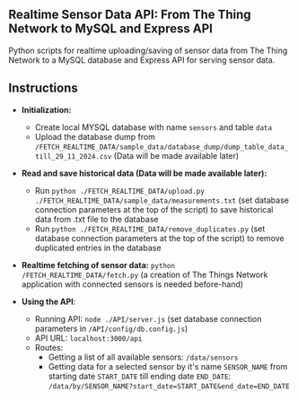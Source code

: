## Realtime Sensor Data API: From The Thing Network to MySQL and Express API

Python scripts for realtime uploading/saving of sensor data from The Thing Network to a MySQL database and Express API for serving sensor data.

## Instructions

- **Initialization:**
  - Create local MYSQL database with name `sensors` and table `data`
  - Upload the database dump from `/FETCH_REALTIME_DATA/sample_data/database_dump/dump_table_data_till_29_11_2024.csv` (Data will be made available later)

- **Read and save historical data (Data will be made available later):**
  - Run `python ./FETCH_REALTIME_DATA/upload.py ./FETCH_REALTIME_DATA/sample_data/measurements.txt` (set database connection parameters at the top of the script) to save historical data from .txt file to the database
  - Run `python ./FETCH_REALTIME_DATA/remove_duplicates.py` (set database connection parameters at the top of the script) to remove duplicated entries in the database

- **Realtime fetching of sensor data:** `python /FETCH_REALTIME_DATA/fetch.py` (a creation of The Things Network application with connected sensors is needed before-hand)

- **Using the API**:
  - Running API: `node ./API/server.js` (set database connection parameters in `/API/config/db.config.js`)
  - API URL: `localhost:3000/api`
  - Routes:
    - Getting a list of all available sensors: `/data/sensors`
    - Getting data for a selected sensor by it's name `SENSOR_NAME` from starting date `START_DATE` till ending date `END_DATE`: `/data/by/SENSOR_NAME?start_date=START_DATE&end_date=END_DATE`
